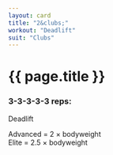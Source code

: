 ```yaml
---
layout: card
title: "2&clubs;"
workout: "Deadlift"
suit: "Clubs"
---
```


<h1>{{ page.title }}</h1>

<h3>3-3-3-3-3 reps:</h3>

<p>Deadlift</p>

<p>
  Advanced = 2 &times; bodyweight<br />
  Elite = 2.5 &times; bodyweight
</p>

